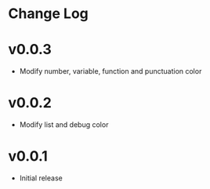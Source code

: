 # Change Log
# v0.0.3
- Modify number, variable, function and punctuation color
# v0.0.2
- Modify list and debug color
# v0.0.1
- Initial release
